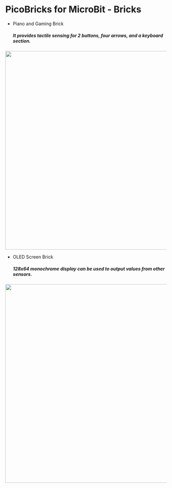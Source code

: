 # PicoBricks for MicroBit - Bricks


- Piano and Gaming Brick
     ##### It provides tactile sensing for 2 buttons, four arrows, and a keyboard section.

<img src="https://github.com/Robotistan/PicoBricks-for-MicroBit/assets/112697142/9ed500d9-e0b3-4fd0-a01b-4ecb17c70f32m ." width="620">


- OLED Screen Brick
     ##### 128x64 monochrome display can be used to output values from other sensors.

<img src="https://github.com/Robotistan/PicoBricks-for-MicroBit/assets/112697142/9ed500d9-e0b3-4fd0-a01b-4ecb17c70f32m ." width="620">


 


